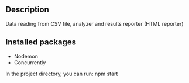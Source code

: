 ## Description

Data reading from CSV file, analyzer and results reporter (HTML reporter)

## Installed packages

- Nodemon
- Concurrently

In the project directory, you can run: npm start